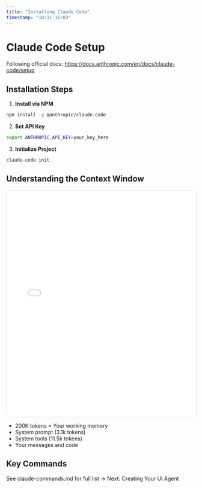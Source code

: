 ```yaml
---
title: "Installing Claude Code"
timestamp: "10:11-16:03"
---
```


# Claude Code Setup

Following official docs: https://docs.anthropic.com/en/docs/claude-code/setup

## Installation Steps

1. **Install via NPM**
```bash
npm install -g @anthropic/claude-code
```

2. **Set API Key**
```bash
export ANTHROPIC_API_KEY=your_key_here
```

3. **Initialize Project**
```bash
claude-code init
```

## Understanding the Context Window

<div style="width: 100%; height: 600px; border: 1px solid #ddd; border-radius: 8px; overflow: hidden;">
<iframe src="../../diagrams/viewer.html#StLOY6fAw2MqVGdsakh51" width="100%" height="100%" frameborder="0"></iframe>
</div>

- 200K tokens = Your working memory
- System prompt (3.1k tokens)
- System tools (11.5k tokens)
- Your messages and code

## Key Commands
See claude-commands.md for full list → Next: Creating Your UI Agent